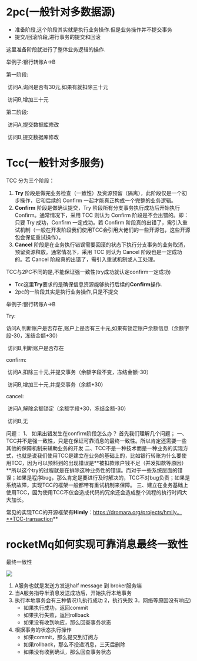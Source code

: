 # 2pc(一般针对多数据源)

+ 准备阶段,这个阶段其实就是执行业务操作.但是业务操作并不提交事务
+ 提交/回滚阶段,进行事务的提交和回滚

这里准备阶段就进行了整体业务逻辑的操作.

举例子:银行转账A->B

第一阶段:

​	访问A,询问是否有30元,如果有就扣除三十元

​	访问B,增加三十元

第二阶段:

​	访问A,提交数据库修改

​	访问B,提交数据库修改

# Tcc(一般针对多服务)

TCC 分为三个阶段：

1. **Try** 阶段是做完业务检查（一致性）及资源预留（隔离），此阶段仅是一个初步操作，它和后续的 Conﬁrm 一起才能真正构成一个完整的业务逻辑。
2. **Confirm** 阶段是做确认提交，Try 阶段所有分支事务执行成功后开始执行 Conﬁrm。通常情况下，采用 TCC 则认为 Conﬁrm 阶段是不会出错的。即：只要 Try 成功，Conﬁrm 一定成功。若 Conﬁrm 阶段真的出错了，需引入重试机制（一般在开发阶段我们使用TCC会引用大佬们的一些开源包，这些开源包会保证重试操作）。
3. **Cancel** 阶段是在业务执行错误需要回滚的状态下执行分支事务的业务取消，预留资源释放。通常情况下，采用 TCC 则认为 Cancel 阶段也是一定成功的。若 Cancel 阶段真的出错了，需引入重试机制或人工处理。

TCC与2PC不同的是,不能保证强一致性(try成功就认定confirm一定成功)

+ Tcc这里**Try**要求的是确保信息资源能够执行后续的**Confirm**操作.
+ 2pc的一阶段其实是执行业务操作,只是不提交



举例子:银行转账A->B

Try:

​	访问A,判断账户是否存在,账户上是否有三十元,如果有锁定账户余额信息（余额字段-30，冻结金额+30）

​	访问B,判断账户是否存在

confirm:

​	访问A,扣除三十元,并提交事务（余额字段不变，冻结金额-30）

​	访问B,增加三十元,并提交事务（余额+30）

cancel:

​	访问A,解除余额锁定（余额字段+30，冻结金额-30）

​	访问B,无

问题：
1、 如果出错发生在confirm阶段怎么办？
首先我们理解几个问题；
一、TCC并不是强一致性，只是在保证可靠消息的最终一致性。所以肯定还需要一些其他的保障机制来辅助业务的开发
二、TCC不是一种技术而是一种业务的实现方式，也就是说我们使用TCC是建立在业务的基础上的，比如银行转账为什么要使用TCC，因为可以预料到的出现错误是**被扣款账户钱不足（并发扣款等原因）**所以这个try的过程就是在排除这种业务性的错误。而对于一些系统层面的错误；如果是程序bug，那么肯定是要进行及时解决的，TCC不对bug负责；如果是系统故障，实现TCC的框架一般都带有重试机制来保障。
三、建立在业务基础上使用TCC，因为使用TCC不仅会造成代码的冗余还会造成整个流程的执行时间大大加长。

常见的实现TCC的开源框架有**Himly**：https://dromara.org/projects/hmily，**TCC-transaction**

# rocketMq如何实现可靠消息最终一致性

最终一致性

![](https://www.pianshen.com/images/752/9d473daf5cc54c0d04bd29e08125a1f0.JPEG)

1. A服务也就是发送方发送half message 到 broker服务端
2. 当A服务指导半消息发送成功后，开始执行本地事务
3. 执行本地事务会有三种情况(1,执行成功 2，执行失败 3，网络等原因没有响应)
   - 如果执行成功，返回commit
   - 如果执行失败，返回rollback
   - 如果没有收到响应，那么回查事务状态
4. 根据事务的状态执行操作
   - 如果commit，那么提交到订阅方
   - 如果rollback，那么不投递消息，三天后删除
   - 如果没有收到确认，那么回查事务状态